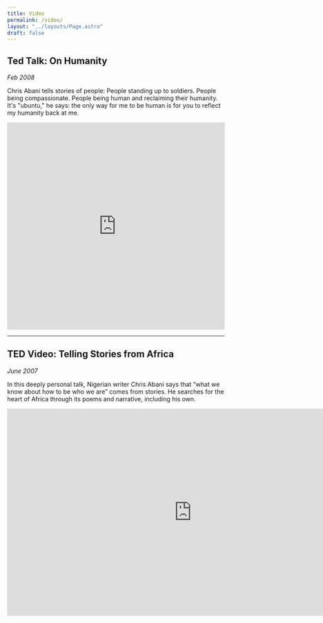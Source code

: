 ```yaml
---
title: Video
permalink: /video/
layout: "../layouts/Page.astro"
draft: false
---
```


## Ted Talk: On Humanity

_Feb 2008_

Chris Abani tells stories of people: People standing up to soldiers. People being compassionate. People being human and reclaiming their humanity. It's "ubuntu," he says: the only way for me to be human is for you to reflect my humanity back at me.

<iframe src="http://embed.ted.com/talks/chris_abani_muses_on_humanity.html" style="max-width:100%;" width="853" height="480" frameborder="0" scrolling="no" webkitAllowFullScreen mozallowfullscreen allowFullScreen></iframe>

---

## TED Video: Telling Stories from Africa

_June 2007_

In this deeply personal talk, Nigerian writer Chris Abani says that “what we know about how to be who we are” comes from stories. He searches for the heart of Africa through its poems and narrative, including his own.

<iframe src="http://embed.ted.com/talks/chris_abani_on_the_stories_of_africa.html" width="853" height="480" frameborder="0" scrolling="no" webkitAllowFullScreen mozallowfullscreen allowFullScreen></iframe>
